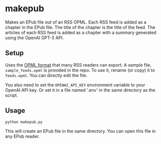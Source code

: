 # makepub

Makes an EPub file out of an RSS OPML. Each RSS feed is added as a chapter in the EPub file. The title of the chapter is the title of the feed. The articles of each RSS feed is added as a chapter with a summary generated using the OpenAI GPT-3 API.

## Setup

Uses the [OPML format](https://en.wikipedia.org/wiki/OPML) that many RSS readers can export. A sample file, `sample_feeds.opml` is provided in the repo. To use it, rename (or copy) it to `feeds.opml`. You can directly edit the file.

You also need to set the `OPENAI_API_KEY` environment variable to your OpenAI API key. Or set it in a file named '.env' in the same directory as the script.

## Usage

```bash
python makepub.py
```

This will create an EPub file in the same directory. You can open this file in any EPub reader.
